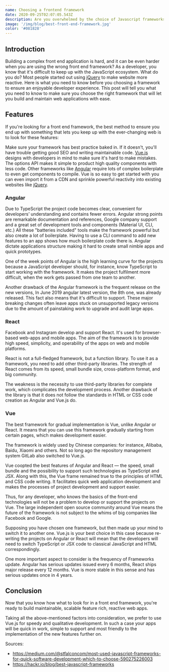 ```yaml
---
name: Choosing a frontend framework
date: 2020-09-25T02:07:05.543Z
description: Are you overwhelmed by the choice of Javascript frameworks?
image: '/img/blog/best-front-end-framework.jpg'
color: '#081828'
---
```

## Introduction

Building a complex front end application is hard, and it can be even harder when you are using the wrong front end framework? As a developer, you know that it's difficult to keep up with the JavaScript ecosystem. What do you do? Most people started out using [jQuery](https://jquery.com/) to make website more reactive. Here is what you need to know before you choosing a framework to ensure an enjoyable developer experience. This post will tell you what you need to know to make sure you choose the right framework that will let you build and maintain web applications with ease.

## Features

If you're looking for a front end framework, the best method to ensure you end up with something that lets you keep up with the ever-changing web is to look for these features:

Make sure your framework has best practice baked in. If it doesn't, you'll have trouble getting good SEO and writing maintainable code. [Vue.js](https://vuejs.org/) designs with developers in mind to make sure it's hard to make mistakes. The options API makes it simple to product high quality components with less code. Other frameworks like [Angular](https://angular.io/) require lots of complex boilerplate to even get components to compile. Vue is so easy to get started with you can even import it from a CDN and sprinkle powerful reactivity into existing websites like [jQuery](https://jquery.com/).

### Angular

Due to TypeScript the project code becomes clear, convenient for developers’ understanding and contains fewer errors. Angular strong points are remarkable documentation and references, Google company support and a great set of development tools and components (Material UI, CLI, etc.) All these "batteries included" tools make the framework powerful but also create a lot of boilerplate. Having to use a CLI command to add new features to an app shows how much boilerplate code there is. Angular dictate applications structure making it hard to create small nimble apps and quick prototypes.

One of the week points of Angular is the high learning curve for the projects because a JavaScript developer should, for instance, know TypeScript to start working with the framework. It makes the project fulfilment more difficult, when the work gets passed from one team to another.

Another drawback of the Angular framework is the frequent release on the new versions, In June 2019 angular latest version, the 8th one, was already released. This fact also means that it's difficult to support. These major breaking changes often leave apps stuck on unsupported legacy versions due to the amount of painstaking work to upgrade and audit large apps.

### React

Facebook and Instagram develop and support React. It's used for browser-based web-apps and mobile apps. The aim of the framework is to provide high speed, simplicity, and operability of the apps on web and mobile platforms.

React is not a full-fledged framework, but a function library. To use it as a framework, you need to add other third-party libraries.
The strength of React comes from its speed, small bundle size, cross-platform format, and big community.

The weakness is the necessity to use third-party libraries for complete work, which complicates the development process. Another drawback of the library is that it does not follow the standards in HTML or CSS code creation as Angular and Vue.js do.

### Vue

The best framework for gradual implementation is Vue, unlike Angular or React. It means that you can use this framework gradually starting from certain pages, which makes development easier.

The framework is widely used by Chinese companies: for instance, Alibaba, Baidu, Xiaomi and others. Not so long ago the repository management system GitLab also switched to Vue.js.

Vue coopted the best features of Angular and React — the speed, small bundle and the possibility to support such technologies as TypeScript and JSX. Along with this, the Vue frame remained true to the principles of HTML and CSS code writing. It facilitates quick web application development and makes the processes of project development and support easier.

Thus, for any developer, who knows the basics of the front-end technologies will not be a problem to develop or support the projects on Vue. The large independent open source community around Vue means the future of the framework is not subject to the whims of big companies like Facebook and Google.

Supposing you have chosen one framework, but then made up your mind to switch it to another one. Vue.js is your best choice in this case because re-writing the projects on Angular or React will mean that the developers will need to switch TypeScript or JSX code to classical JavaScript and HTML correspondingly.

One more important aspect to consider is the frequency of Frameworks update. Angular has serious updates issued every 6 months, React ships major release every 12 months. Vue is more stable in this sense and has serious updates once in 4 years.

## Conclusion

Now that you know how what to look for in a front end framework, you're ready to build maintainable, scalable feature rich, reactive web apps.

Taking all the above-mentioned factors into consideration, we prefer to use Vue.js for speedy and qualitative development. In such a case your apps will be quick in work, simple to support and most friendly to the implementation of the new features further on.

Sources:

- <https://medium.com/@stfalconcom/most-used-javascript-frameworks-for-quick-software-development-which-to-choose-590275226003>
- <https://hackr.io/blog/best-javascript-frameworks>
